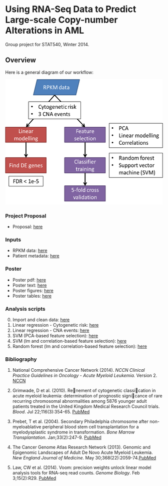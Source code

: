 Using RNA-Seq Data to Predict Large-scale Copy-number Alterations in AML
========================================================================

Group project for STAT540, Winter 2014.

Overview
--------
Here is a general diagram of our workflow:  

<img src="proposal-method-workflow.png" height=400>

### Project Proposal
* Proposal: [here](https://github.com/rdocking/stat540-group-project-aml-cnv/blob/master/Proposal.md)

### Inputs
* RPKM data: [here](https://github.com/rdocking/stat540-group-project-aml-cnv/blob/master/data/aml.rnaseq.gaf2.0_rpkm_cleaned.txt)
* Patient metadata: [here](https://github.com/rdocking/stat540-group-project-aml-cnv/blob/master/data/experimental_design_cleaned.txt)

### Poster
* Poster pdf: [here](https://github.com/rdocking/stat540-group-project-aml-cnv/blob/master/poster/STAT540_AML_poster_FINAL.pdf)
* Poster text: [here](https://github.com/rdocking/stat540-group-project-aml-cnv/blob/master/poster/PosterText.md)
* Poster figures: [here](https://github.com/rdocking/stat540-group-project-aml-cnv/tree/master/poster/images)
* Poster tables: [here](https://github.com/rdocking/stat540-group-project-aml-cnv/tree/master/poster/tables)

### Analysis scripts
0. Import and clean data: [here](https://github.com/rdocking/stat540-group-project-aml-cnv/tree/master/code/clinical_data_import)
1. Linear regression - Cytogenetic risk: [here](https://github.com/rdocking/stat540-group-project-aml-cnv/blob/master/code/diff_expr_analysis/diff_expr_rna_seq_rpkm.md)
2. Linear regression - CNA events: [here](https://github.com/rdocking/stat540-group-project-aml-cnv/blob/master/code/diff_expr_analysis/Bayly_rna_seq_diff_exp_analysis.md)
3. SVM (PCA-based feature selection): [here](https://github.com/rdocking/stat540-group-project-aml-cnv/blob/master/code/pca_exploratory)
4. SVM (lm and correlation-based feature selection): [here](https://github.com/rdocking/stat540-group-project-aml-cnv/blob/master/code/svm_exploratory)
5. Random forest (lm and correlation-based feature selection): [here](https://github.com/rdocking/stat540-group-project-aml-cnv/blob/master/code/rf_exploratory)


### Bibliography
1. National Comprehensive Cancer Network (2014). *NCCN Clinical Practice Guidelines in Oncology - Acute Myeloid Leukemia.* Version 2. [NCCN](http://www.nccn.org/default.aspx)

2. Grimwade, D et al. (2010). Renement of cytogenetic classication in acute myeloid leukemia: determination of prognostic signicance of rare recurring chromosomal abnormalities among 5876 younger adult patients treated in the United Kingdom Medical Research Council trials. *Blood*. Jul 22;116(3):354-65. [PubMed](http://www.ncbi.nlm.nih.gov/pubmed/20385793)

3. Prebet, T et al. (2004). Secondary Philadelphia chromosome after non-myeloablative peripheral blood stem cell transplantation for a myelodysplastic syndrome in transformation. *Bone Marrow Transplantation*. Jan;33(2):247-9. [PubMed](http://www.ncbi.nlm.nih.gov/pubmed/14716291)

4. The Cancer Genome Atlas Research Network (2013). Genomic and Epigenomic Landscapes of Adult De Novo Acute Myeloid Leukemia. *New England Journal of Medicine*. May 30;368(22):2059-74.[PubMed](http://www.ncbi.nlm.nih.gov/pubmed/23634996)

5. Law, CW et al. (2014). Voom: precision weights unlock linear model analysis tools for RNA-seq read counts. *Genome Biology*. Feb 3;15(2):R29. [PubMed](http://www.ncbi.nlm.nih.gov/pubmed/24485249)